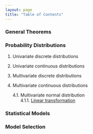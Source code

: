 ```yaml
---
layout: page
title: "Table of Contents"
---
```



### General Theorems


### Probability Distributions

1. Univariate discrete distributions

2. Univariate continuous distributions

3. Multivariate discrete distributions

4. Multivariate continuous distributions

   4.1. Multivariate normal distribution <br>
   &emsp;&ensp; 4.1.1. [Linear transformation](/Proofs/mvn-ltt.html) <br>


### Statistical Models


### Model Selection